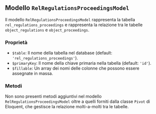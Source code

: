 ## Modello `RelRegulationsProceedingsModel`

Il modello `RelRegulationsProceedingsModel` rappresenta la tabella `rel_regulations_proceedings` e rappresenta la relazione tra le tabelle `object_regulations` e `object_proceedings`.

### Proprietà

* `$table`: Il nome della tabella nel database (default: `'rel_regulations_proceedings'`).
* `$primaryKey`: Il nome della chiave primaria nella tabella (default: `'id'`).
* `$fillable`: Un array dei nomi delle colonne che possono essere assegnate in massa.

### Metodi

Non sono presenti metodi aggiuntivi nel modello `RelRegulationsProceedingsModel` oltre a quelli forniti dalla classe `Pivot` di Eloquent, che gestisce la relazione molti-a-molti tra le tabelle.
